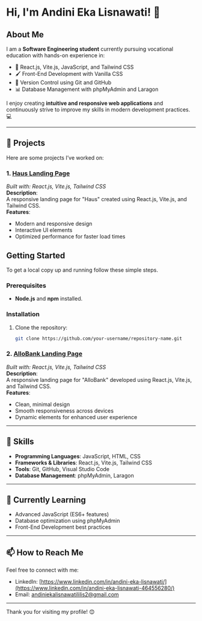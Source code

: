 # Hi, I'm Andini Eka Lisnawati! 👋

## About Me
I am a **Software Engineering student** currently pursuing vocational education with hands-on experience in:
- 🌟 React.js, Vite.js, JavaScript, and Tailwind CSS
- 🖌️ Front-End Development with Vanilla CSS
- 🔄 Version Control using Git and GitHub
- 📊 Database Management with phpMyAdmin and Laragon

I enjoy creating **intuitive and responsive web applications** and continuously strive to improve my skills in modern development practices. 💻

---

## 💼 Projects
Here are some projects I’ve worked on:

### 1. **[Haus Landing Page](#)**  
   _Built with: React.js, Vite.js, Tailwind CSS_  
   **Description**:  
   A responsive landing page for "Haus" created using React.js, Vite.js, and Tailwind CSS.  
   **Features**:  
   - Modern and responsive design  
   - Interactive UI elements  
   - Optimized performance for faster load times

## Getting Started

To get a local copy up and running follow these simple steps.

### Prerequisites
- **Node.js** and **npm** installed.

### Installation
1. Clone the repository:
   ```bash
   git clone https://github.com/your-username/repository-name.git

### 2. **[AlloBank Landing Page](#)**  
   _Built with: React.js, Vite.js, Tailwind CSS_  
   **Description**:  
   A responsive landing page for "AlloBank" developed using React.js, Vite.js, and Tailwind CSS.  
   **Features**:  
   - Clean, minimal design  
   - Smooth responsiveness across devices  
   - Dynamic elements for enhanced user experience  
---

## 🔧 Skills
- **Programming Languages**: JavaScript, HTML, CSS  
- **Frameworks & Libraries**: React.js, Vite.js, Tailwind CSS  
- **Tools**: Git, GitHub, Visual Studio Code  
- **Database Management**: phpMyAdmin, Laragon

---

## 🌱 Currently Learning
- Advanced JavaScript (ES6+ features)  
- Database optimization using phpMyAdmin  
- Front-End Development best practices  

---

## 📫 How to Reach Me
Feel free to connect with me:
- LinkedIn: [https://www.linkedin.com/in/andini-eka-lisnawati/](https://www.linkedin.com/in/andini-eka-lisnawati-464556280/)
- Email: andiniekalisnawatililis2@gmail.com

---

Thank you for visiting my profile! 😊
